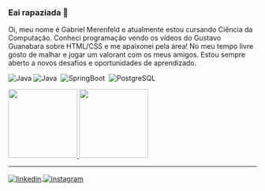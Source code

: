 ### Eai rapaziada 👋
Oi, meu nome é Gabriel Merenfeld e atualmente estou cursando Ciência da Computação. Conheci programação vendo os vídeos do Gustavo Guanabara sobre HTML/CSS e me apaixonei pela área! No meu tempo livre gosto de malhar e jogar um valorant com os meus amigos. Estou sempre aberto a novos desafios e oportunidades de aprendizado.

![Java](https://img.shields.io/badge/Java-ED8B00?style=for-the-badge&logo=openjdk&logoColor=white)
![Java](https://img.shields.io/badge/-Java-05122A?style=flat&logo=java)&nbsp;
![SpringBoot](https://img.shields.io/badge/-SpringBoot-05122A?style=flat&logo=springboot)&nbsp;
![PostgreSQL](https://img.shields.io/badge/-PostgreSQL-05122A?style=flat&logo=postgresql)&nbsp;

<div>
<a href="https://github.com/merenfeldg">
<img height="140em" src="https://github-readme-stats.vercel.app/api/top-langs/?username=merenfeldg&layout=compact&langs_count=7&theme=nord"/>
<img height="140em" src="https://github-readme-stats.vercel.app/api?username=merenfeldg&show_icons=true&theme=nord&include_all_commits=true&count_private=true"/>
</div>
<hr>
<a href="https://www.linkedin.com/in/gabrielmerenfeld/" target="_blank">
  <img align="center" src="https://img.shields.io/badge/-LinkedIn-05122A?style=flat&logo=linkedin" alt="linkedin"/>
</a>
<a href="https://instagram.com/_itsmerenfeld/" target="_blank">
 <img align="center" src="https://img.shields.io/badge/-Instagram-05122A?style=flat&logo=instagram" alt="instagram"/>
</a>
